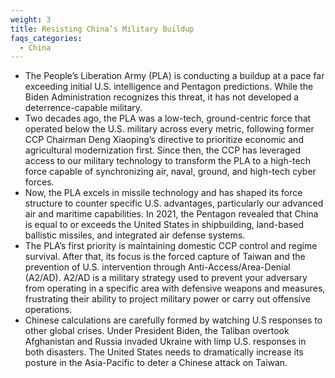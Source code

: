 ```yaml
---
weight: 3
title: Resisting China’s Military Buildup
faqs_categories:
  - China
---
```



* The People’s Liberation Army (PLA) is conducting a buildup at a pace far exceeding initial U.S. intelligence and Pentagon predictions. While the Biden Administration recognizes this threat, it has not developed a deterrence-capable military.
* Two decades ago, the PLA was a low-tech, ground-centric force that operated below the U.S. military across every metric, following former CCP Chairman Deng Xiaoping’s directive to prioritize economic and agricultural modernization first. Since then, the CCP has leveraged access to our military technology to transform the PLA to a high-tech force capable of synchronizing air, naval, ground, and high-tech cyber forces.
* Now, the PLA excels in missile technology and has shaped its force structure to counter specific U.S. advantages, particularly our advanced air and maritime capabilities. In 2021, the Pentagon revealed that China is equal to or exceeds the United States in shipbuilding, land-based ballistic missiles, and integrated air defense systems.
* The PLA’s first priority is maintaining domestic CCP control and regime survival. After that, its focus is the forced capture of Taiwan and the prevention of U.S. intervention through Anti-Access/Area-Denial (A2/AD). A2/AD is a military strategy used to prevent your adversary from operating in a specific area with defensive weapons and measures, frustrating their ability to project military power or carry out offensive operations.
* Chinese calculations are carefully formed by watching U.S responses to other global crises. Under President Biden, the Taliban overtook Afghanistan and Russia invaded Ukraine with limp U.S. responses in both disasters. The United States needs to dramatically increase its posture in the Asia-Pacific to deter a Chinese attack on Taiwan.
